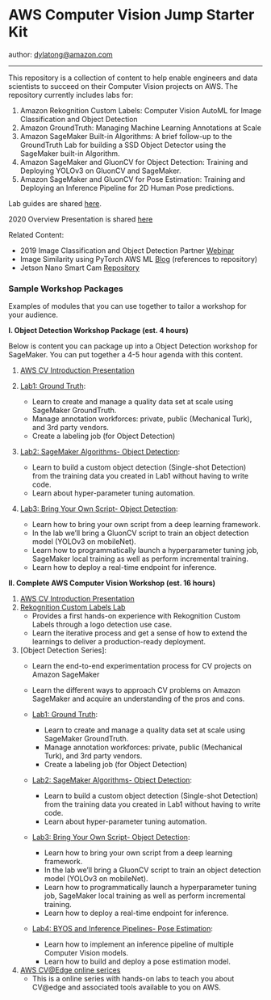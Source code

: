 # AWS Computer Vision Jump Starter Kit
author: dylatong@amazon.com

---

This repository is a collection of content to help enable engineers and data scientists to succeed on their Computer Vision projects on AWS. The repository currently includes labs for:

1. Amazon Rekognition Custom Labels: Computer Vision AutoML for Image Classification and Object Detection
2. Amazon GroundTruth: Managing Machine Learning Annotations at Scale
3. Amazon SageMaker Built-in Algorithms: A brief follow-up to the GroundTruth Lab for building a SSD Object Detector using the SageMaker built-in Algorithm.
4. Amazon SageMaker and GluonCV for Object Detection: Training and Deploying YOLOv3 on GluonCV and SageMaker.
5. Amazon SageMaker and GluonCV for Pose Estimation: Training and Deploying an Inference Pipeline for 2D Human Pose predictions.

Lab guides are shared [here](https://github.com/dylan-tong-aws/aws-cv-jumpstarter/tree/master/lab-guides).

2020 Overview Presentation is shared [here](https://github.com/dylan-tong-aws/aws-cv-jumpstarter/blob/master/presentations/aws-cv-partner-enablement-2020.pdf)

Related Content:
* 2019 Image Classification and Object Detection Partner [Webinar](https://www.youtube.com/watch?v=t7smVKL6d4Q)
* Image Similarity using PyTorch AWS ML [Blog](https://aws.amazon.com/blogs/machine-learning/a-personalized-shop-by-style-experience-using-pytorch-on-amazon-sagemaker-and-amazon-neptune/) (references to repository)
* Jetson Nano Smart Cam [Repository](https://github.com/dylan-tong-aws/jetson-nano-smart-cam)

### Sample Workshop Packages
Examples of modules that you can use together to tailor a workshop for your audience.

**I. Object Detection Workshop Package (est. 4 hours)**

Below is content you can package up into a Object Detection workshop for SageMaker. You can put together a 4-5 hour agenda with this content.

1. [AWS CV Introduction Presentation](https://github.com/dylan-tong-aws/aws-cv-jumpstarter/blob/master/presentations/aws-cv-partner-enablement-2020.pdf)
2. [Lab1: Ground Truth](https://github.com/dylan-tong-aws/aws-cv-jumpstarter/blob/master/lab-guides/Lab1-GroundTruth/Lab1-%20Ground%20Truth.pdf):
    - Learn to create and manage a quality data set at
    scale using SageMaker GroundTruth.
    - Manage annotation workforces: private,
    public (Mechanical Turk), and 3rd party
    vendors.
    - Create a labeling job (for Object Detection)
 3. [Lab2: SageMaker Algorithms- Object Detection](https://github.com/dylan-tong-aws/aws-cv-jumpstarter/blob/master/lab-guides/Lab2-SM-ObjectDetection/Lab2-SageMaker-Algorithms-ObjectDetection.pdf):
    - Learn to build a custom object detection (Single-shot
    Detection) from the training data you created in Lab1
    without having to write code.
    - Learn about hyper-parameter tuning automation.

4. [Lab3: Bring Your Own Script- Object Detection](https://github.com/dylan-tong-aws/aws-cv-jumpstarter/blob/master/lab-guides/Lab3-GluonCV-YOLOv3/Lab3-BYOS%20YOLOv3%20Object%20Detector%20on%20GluonCV.pdf):
    - Learn how to bring your own script from a deep
    learning framework.
    - In the lab we’ll bring a GluonCV script to train an
    object detection model (YOLOv3 on mobileNet).
    - Learn how to programmatically launch a
    hyperparameter tuning job, SageMaker local training
    as well as perform incremental training.
    - Learn how to deploy a real-time endpoint for
    inference.


**II. Complete AWS Computer Vision Workshop (est. 16 hours)**

1. [AWS CV Introduction Presentation](https://github.com/dylan-tong-aws/aws-cv-jumpstarter/blob/master/presentations/aws-cv-partner-enablement-2020.pdf)
2. [Rekognition Custom Labels Lab](https://github.com/dylan-tong-aws/aws-cv-jumpstarter/blob/master/lab-guides/Lab-Amazon%20Rekognition%20Custom%20Labels/Lab-Rekognition%20Custom%20Labels.pdf)
    - Provides a first hands-on experience with Rekognition Custom Labels through a logo detection use case.
    - Learn the iterative process and get a sense of how to extend the learnings to deliver a production-ready deployment.
3. [Object Detection Series]:
    - Learn the end-to-end experimentation process for CV projects on Amazon SageMaker
    - Learn the different ways to approach CV problems on Amazon SageMaker and acquire an understanding of the pros and cons.
    
    - [Lab1: Ground Truth](https://github.com/dylan-tong-aws/aws-cv-jumpstarter/blob/master/lab-guides/Lab1-GroundTruth/Lab1-%20Ground%20Truth.pdf):
        - Learn to create and manage a quality data set at
    scale using SageMaker GroundTruth.
        - Manage annotation workforces: private,
    public (Mechanical Turk), and 3rd party
    vendors.
        - Create a labeling job (for Object Detection)
    - [Lab2: SageMaker Algorithms- Object Detection](https://github.com/dylan-tong-aws/aws-cv-jumpstarter/blob/master/lab-guides/Lab2-SM-ObjectDetection/Lab2-SageMaker-Algorithms-ObjectDetection.pdf):
        - Learn to build a custom object detection (Single-shot
    Detection) from the training data you created in Lab1
    without having to write code.
        - Learn about hyper-parameter tuning automation.

    - [Lab3: Bring Your Own Script- Object Detection](https://github.com/dylan-tong-aws/aws-cv-jumpstarter/blob/master/lab-guides/Lab3-GluonCV-YOLOv3/Lab3-BYOS%20YOLOv3%20Object%20Detector%20on%20GluonCV.pdf):
        - Learn how to bring your own script from a deep
    learning framework.
        - In the lab we’ll bring a GluonCV script to train an
    object detection model (YOLOv3 on mobileNet).
        - Learn how to programmatically launch a
    hyperparameter tuning job, SageMaker local training
    as well as perform incremental training.
        - Learn how to deploy a real-time endpoint for
    inference.
    - [Lab4: BYOS and Inference Pipelines- Pose Estimation](https://raw.githubusercontent.com/dylan-tong-aws/aws-cv-jumpstarter/master/notebooks/lab4-gluoncv-pose-estimation-pipeline-on-sagemaker.ipynb):
        - Learn how to implement an inference pipeline of multiple Computer Vision models.
        - Learn how to build and deploy a pose estimation model.
4. [AWS CV@Edge online serices](http://cv-edge-aws.com/)
    - This is a online series with hands-on labs to teach you about CV@edge and associated tools available to you on AWS.
   
